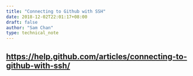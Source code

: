 ```yaml
---
title: "Connecting to Github with SSH"
date: 2018-12-02T22:01:17+08:00
draft: false
author: "Sam Chan"
type: technical_note
---
```


## https://help.github.com/articles/connecting-to-github-with-ssh/